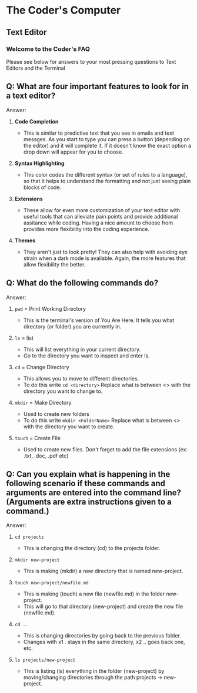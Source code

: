 # The Coder's Computer

## Text Editor

### Welcome to the Coder's FAQ

Please see below for answers to your most pressing questions to Text Editors and the Terminal

## Q: What are four important features to look for in a text editor?

Answer:

1) **Code Completion**

    - This is similar to predictive text that you see in emails and text messges. As you start to type you can press a button
    (depending on the editor) and it will complete it. If it doesn't know the exact option a drop down will appear for you to choose.

2) **Syntax Highlighting**

    - This color codes the different syntax (or set of rules to a language), so that it helps to understand the formatting and not just seeing plain blocks of code.

3) **Extensions**

    - These allow for even more customization of your text editor with useful tools that can alleviate pain points and provide additional assitance while coding.
    Having a nice amount to choose from provides more flexibility into the coding experience.

4) **Themes**

    - They aren't just to look pretty! They can also help with avoiding eye strain when a dark mode is available. Again, the more features that allow
    flexibility the better.

## Q: What do the following commands do?

Answer:

1) `pwd` = Print Working Directory

    - This is the terminal's version of You Are Here. It tells you what directory (or folder) you are currently in.

2) `ls` = list

    - This will list everything in your current directory.
    - Go to the directory you want to inspect and enter ls.

3) `cd` = Change Directory

    - This allows you to move to different directories.
    - To do this write `cd <directory>` Replace what is between <> with the directory you want to change to.

4) `mkdir` = Make Directory

    - Used to create new folders
    - To do this write `mkdir <FolderName>` Replace what is between <> with the directory you want to create.

5) `touch` = Create File

    - Used to create new files. Don't forget to add the file extensions (ex: .txt, .doc, .pdf etc)

## Q: Can you explain what is happening in the following scenario if these commands and arguments are entered into the command line? (Arguments are extra instructions given to a command.)

Answer:

1) `cd projects`

    - This is changing the directory (cd) to the projects folder.

2) `mkdir new-project`

    - This is making (mkdir) a new directory that is named new-project.

3) `touch new-project/newfile.md`

    - This is making (touch) a new file (newfile.md) in the folder new-project.
    - This will go to that directory (new-project) and create the new file (newfile.md).

4) `cd ..`

    - This is changing directories by going back to the previous folder.
    - Changes with x1 . stays in the same directory, x2 .. goes back one, etc.

5) `ls projects/new-project`

    - This is listing (ls) everything in the folder (new-project) by moving/changing directories through the path projects -> new-project.
